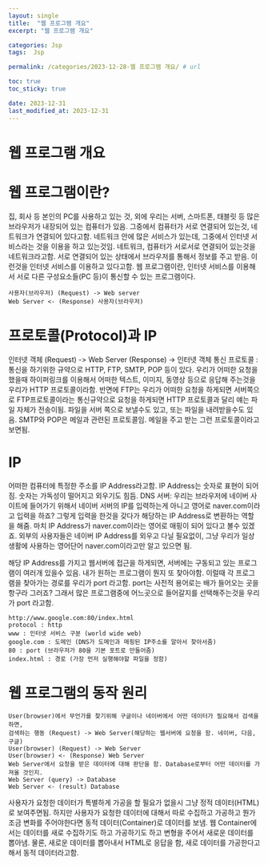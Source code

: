 ```yaml
---
layout: single
title:  "웹 프로그램 개요"
excerpt: "웹 프로그램 개요"

categories: Jsp
tags:  Jsp

permalink: /categories/2023-12-28-웹 프로그램 개요/ # url

toc: true
toc_sticky: true

date: 2023-12-31
last_modified_at: 2023-12-31
---
```


# 웹 프로그램 개요

# 웹 프로그램이란?
집, 회사 등 본인의 PC를 사용하고 있는 것, 외에 우리는 서버, 스마트폰, 태블릿 등 많은 브라우저가 내장되어 있는 컴퓨터가 있음.
그중에서 컴퓨터가 서로 연결되어 있는것, 네트워크가 연결되어 있다고함. 네트워크 안에 많은 서비스가 있는데,
그중에서 인터넷 서비스라는 것을 이용을 하고 있는것임. 네트워크, 컴퓨터가 서로서로 연결되어 있는것을 네트워크라고함.
서로 연결되어 있는 상태에서 브라우저를 통해서 정보를 주고 받음. 이런것을 인터넷 서비스를 이용하고 있다고함.
웹 프로그램이란, 인터넷 서비스를 이용해서 서로 다른 구성요소들(PC 등)이 통신할 수 있는 프로그램이다.

```
사용자(브라우저) (Request) -> Web server
Web Server <- (Response) 사용자(브라우저)
```

# 프로토콜(Protocol)과 IP
인터넷 객체 (Request) -> Web Server (Response) -> 인터넷 객체
통신 프로토콜  : 통신을 하기위한 규약으로 HTTP, FTP, SMTP, POP 등이 있다.
우리가 어떠한 요청을 했을때 하이퍼링크를 이용해서 어떠한 텍스트, 이미지, 동영상 등으로 응답해 주는것을 우리가 HTTP 프로토콜이라함. 
반면에 FTP는 우리가 어떠한 요청을 하게되면 서버쪽으로 FTP프로토콜이라는 통신규약으로 요청을 하게되면 HTTP 프로토콜과 달리 얘는 파일 자체가 전송이됨.
파일을 서버 쪽으로 보낼수도 있고, 또는 파일을 내려받을수도 있음.
SMTP와 POP은 메일과 관련된 프로토콜임. 메일을 주고 받는 그런 프로토콜이라고 보면됨.

# IP
어떠한 컴퓨터에 특정한 주소를 IP Address라고함.
IP Address는 숫자로 표현이 되어짐. 숫자는 가독성이 떨어지고 외우기도 힘듬.
DNS 서버: 우리는 브라우저에 네이버 사이트에 들어가기 위해서 네이버 서버의 IP를 입력하는게 아니고 영어로 naver.com이라고 입력을 하죠?
그렇게 입력을 한것을 갖다가 해당하는 IP Address로 변환하는 역할을 해줌.
마치 IP Address가 naver.com이라는 영어로 매핑이 되어 있다고 볼수 있겠죠.
외부의 사용자들은 네이버 IP Address를 외우고 다닐 필요없이, 그냥 우리가 일상생활에 사용하는 영어단어 naver.com이라고만 알고 있으면 됨.

해당 IP Address를 가지고 웹서버에 접근을 하게되면, 서버에는 구동되고 있는 프로그램이 여러개 있을수 있음.
내가 원하는 프로그램이 뭔지 또 찾아야함. 이럴때 각 프로그램을 찾아가는 경로를 우리가 port 라고함.
port는 사전적 용어로는 배가 들어오는 곳을 항구라 그러죠? 그래서 많은 프로그램중에 어느곳으로 들어갈지를 선택해주는것을 우리가 port 라고함.

```
http://www.google.com:80/index.html
protocol : http
www : 인터넷 서비스 구분 (world wide web)
google.com : 도메인 (DNS가 도메인과 메핑된 IP주소를 알아서 찾아서줌)
80 : port (브라우저가 80을 기본 포트로 만들어줌)
index.html : 경로 (가장 먼저 실행해야할 파일을 정함)
```

# 웹 프로그램의 동작 원리
```
User(browser)에서 무언가를 찾기위해 구글이나 네이버에서 어떤 데이터가 필요해서 검색을 하면,
검색하는 행동 (Request) -> Web Server(해당하는 웹서버에 요청을 함. 네이버, 다음, 구글)
User(browser) (Request) -> Web Server
User(browser) <- (Response) Web Server
Web Server에서 요청을 받은 데이터에 대해 판단을 함. Database로부터 어떤 데이터를 가져올 것인지.
Web Server (query) -> Database
Web Server <- (result) Database
```

사용자가 요청한 데이터가 특별하게 가공을 할 필요가 없을시 그냥 정적 데이터(HTML)로 보여주면됨.
하지만 사용자가 요청한 데이터에 대해서 따로 수집하고 가공하고 뭔가 조금 변화를 주어야한다면 동적 데이터(Container)로 데이터를 보냄.
웹 Container에서는 데이터를 새로 수집하기도 하고 가공하기도 하고 변형을 주어서 새로운 데이터를 뽑아냄.
물론, 새로운 데이터를 뽑아내서 HTML로 응답을 함, 새로 데이터를 가공한다고 해서 동적 데이터라고함.

